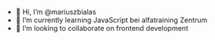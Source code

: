 - 👋 Hi, I’m @mariuszbialas
- 🌱 I’m currently learning JavaScript bei alfatraining Zentrum
- 💞️ I’m looking to collaborate on frontend development

<!---
mariuszbialas/mariuszbialas is a ✨ special ✨ repository because its `README.md` (this file) appears on your GitHub profile.
You can click the Preview link to take a look at your changes.
--->
